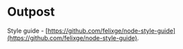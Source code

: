 # Outpost

Style guide - [https://github.com/felixge/node-style-guide](https://github.com/felixge/node-style-guide).  

